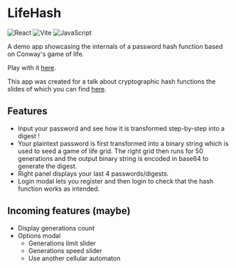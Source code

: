 # LifeHash

<p>
  <img alt="React" src="https://img.shields.io/badge/React-000000?logo=react&logoColor=cyan&style=for-the-badge" />
  <img alt="Vite" src="https://img.shields.io/badge/Vite-654FF0?logo=vite&logoColor=white&style=for-the-badge" />
  <img alt="JavaScript" src="https://img.shields.io/badge/JavaScript-F7DF1E?logo=javascript&logoColor=white&style=for-the-badge" />
</p>

A demo app showcasing the internals of a password hash function based on Conway's game of life.

Play with it [here](https://tgianella.github.io/LifeHash/).

This app was created for a talk about cryptographic hash functions the slides of which you can find [here](https://tgianella.github.io/slides-fonction-hash/#/).

## Features
* Input your password and see how it is transformed step-by-step into a digest !
* Your plaintext password is first transformed into a binary string which is used to seed a game of life grid. The right grid then runs for 50 generations and the output binary string is encoded in base64 to generate the digest. 
* Right panel displays your last 4 passwords/digests.
* Login modal lets you register and then login to check that the hash function works as intended.

## Incoming features (maybe)

* Display generations count
* Options modal
    * Generations limit slider
    * Generations speed slider
    * Use another cellular automaton
